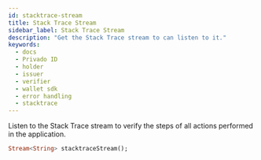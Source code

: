 ```yaml
---
id: stacktrace-stream
title: Stack Trace Stream
sidebar_label: Stack Trace Stream
description: "Get the Stack Trace stream to can listen to it."
keywords:
  - docs
  - Privado ID
  - holder
  - issuer
  - verifier
  - wallet sdk
  - error handling
  - stacktrace
---
```


Listen to the Stack Trace stream to verify the steps of all actions performed in the application.

```dart
Stream<String> stacktraceStream();
```
